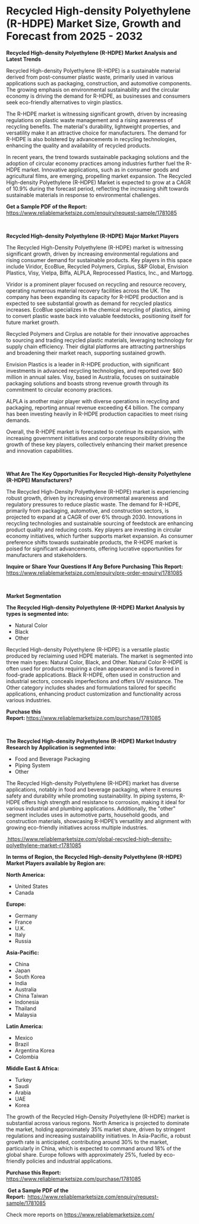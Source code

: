 <p><h1>Recycled High-density Polyethylene (R-HDPE) Market Size, Growth and Forecast from 2025 - 2032</h1></p><p><strong>Recycled High-density Polyethylene (R-HDPE) Market Analysis and Latest Trends</strong></p>
<p><p>Recycled High-density Polyethylene (R-HDPE) is a sustainable material derived from post-consumer plastic waste, primarily used in various applications such as packaging, construction, and automotive components. The growing emphasis on environmental sustainability and the circular economy is driving the demand for R-HDPE, as businesses and consumers seek eco-friendly alternatives to virgin plastics.</p><p>The R-HDPE market is witnessing significant growth, driven by increasing regulations on plastic waste management and a rising awareness of recycling benefits. The material's durability, lightweight properties, and versatility make it an attractive choice for manufacturers. The demand for R-HDPE is also bolstered by advancements in recycling technologies, enhancing the quality and availability of recycled products. </p><p>In recent years, the trend towards sustainable packaging solutions and the adoption of circular economy practices among industries further fuel the R-HDPE market. Innovative applications, such as in consumer goods and agricultural films, are emerging, propelling market expansion. The Recycled High-density Polyethylene (R-HDPE) Market is expected to grow at a CAGR of 10.9% during the forecast period, reflecting the increasing shift towards sustainable materials in response to environmental challenges.</p></p>
<p><strong>Get a Sample PDF of the Report:&nbsp;</strong> <a href="https://www.reliablemarketsize.com/enquiry/request-sample/1781085?utm_campaign=1879&utm_medium=2&utm_source=Github&utm_content=ia&utm_term=02022025&utm_id=recycled-high-density-polyethylene-r-hdpe">https://www.reliablemarketsize.com/enquiry/request-sample/1781085</a></p>
<p>&nbsp;</p>
<p><strong>Recycled High-density Polyethylene (R-HDPE) Major Market Players</strong></p>
<p><p>The Recycled High-Density Polyethylene (R-HDPE) market is witnessing significant growth, driven by increasing environmental regulations and rising consumer demand for sustainable products. Key players in this space include Viridor, EcoBlue, Recycled Polymers, Cirplus, S&P Global, Envision Plastics, Visy, Vielpa, Biffa, ALPLA, Reprocessed Plastics, Inc., and Martogg.</p><p>Viridor is a prominent player focused on recycling and resource recovery, operating numerous material recovery facilities across the UK. The company has been expanding its capacity for R-HDPE production and is expected to see substantial growth as demand for recycled plastics increases. EcoBlue specializes in the chemical recycling of plastics, aiming to convert plastic waste back into valuable feedstocks, positioning itself for future market growth.</p><p>Recycled Polymers and Cirplus are notable for their innovative approaches to sourcing and trading recycled plastic materials, leveraging technology for supply chain efficiency. Their digital platforms are attracting partnerships and broadening their market reach, supporting sustained growth.</p><p>Envision Plastics is a leader in R-HDPE production, with significant investments in advanced recycling technologies, and reported over $60 million in annual sales. Visy, based in Australia, focuses on sustainable packaging solutions and boasts strong revenue growth through its commitment to circular economy practices.</p><p>ALPLA is another major player with diverse operations in recycling and packaging, reporting annual revenue exceeding €4 billion. The company has been investing heavily in R-HDPE production capacities to meet rising demands.</p><p>Overall, the R-HDPE market is forecasted to continue its expansion, with increasing government initiatives and corporate responsibility driving the growth of these key players, collectively enhancing their market presence and innovation capabilities.</p></p>
<p>&nbsp;</p>
<p><strong>What Are The Key Opportunities For Recycled High-density Polyethylene (R-HDPE) Manufacturers?</strong></p>
<p><p>The Recycled High-Density Polyethylene (R-HDPE) market is experiencing robust growth, driven by increasing environmental awareness and regulatory pressures to reduce plastic waste. The demand for R-HDPE, primarily from packaging, automotive, and construction sectors, is projected to expand at a CAGR of over 6% through 2030. Innovations in recycling technologies and sustainable sourcing of feedstock are enhancing product quality and reducing costs. Key players are investing in circular economy initiatives, which further supports market expansion. As consumer preference shifts towards sustainable products, the R-HDPE market is poised for significant advancements, offering lucrative opportunities for manufacturers and stakeholders.</p></p>
<p><strong>Inquire or Share Your Questions If Any Before Purchasing This Report:</strong> <a href="https://www.reliablemarketsize.com/enquiry/pre-order-enquiry/1781085?utm_campaign=1879&utm_medium=2&utm_source=Github&utm_content=ia&utm_term=02022025&utm_id=recycled-high-density-polyethylene-r-hdpe">https://www.reliablemarketsize.com/enquiry/pre-order-enquiry/1781085</a></p>
<p>&nbsp;</p>
<p><strong>Market Segmentation</strong></p>
<p><strong>The Recycled High-density Polyethylene (R-HDPE) Market Analysis by types is segmented into:</strong></p>
<p><ul><li>Natural Color</li><li>Black</li><li>Other</li></ul></p>
<p><p>Recycled High-density Polyethylene (R-HDPE) is a versatile plastic produced by reclaiming used HDPE materials. The market is segmented into three main types: Natural Color, Black, and Other. Natural Color R-HDPE is often used for products requiring a clean appearance and is favored in food-grade applications. Black R-HDPE, often used in construction and industrial sectors, conceals imperfections and offers UV resistance. The Other category includes shades and formulations tailored for specific applications, enhancing product customization and functionality across various industries.</p></p>
<p><strong>Purchase this Report:&nbsp;</strong><a href="https://www.reliablemarketsize.com/purchase/1781085?utm_campaign=1879&utm_medium=2&utm_source=Github&utm_content=ia&utm_term=02022025&utm_id=recycled-high-density-polyethylene-r-hdpe">https://www.reliablemarketsize.com/purchase/1781085</a></p>
<p>&nbsp;</p>
<p><strong>The Recycled High-density Polyethylene (R-HDPE) Market Industry Research by Application is segmented into:</strong></p>
<p><ul><li>Food and Beverage Packaging</li><li>Piping System</li><li>Other</li></ul></p>
<p><p>The Recycled High-density Polyethylene (R-HDPE) market has diverse applications, notably in food and beverage packaging, where it ensures safety and durability while promoting sustainability. In piping systems, R-HDPE offers high strength and resistance to corrosion, making it ideal for various industrial and plumbing applications. Additionally, the "other" segment includes uses in automotive parts, household goods, and construction materials, showcasing R-HDPE’s versatility and alignment with growing eco-friendly initiatives across multiple industries.</p></p>
<p><a href="https://www.reliablemarketsize.com/global-recycled-high-density-polyethylene-market-r1781085?utm_campaign=1879&utm_medium=2&utm_source=Github&utm_content=ia&utm_term=02022025&utm_id=recycled-high-density-polyethylene-r-hdpe">&nbsp;https://www.reliablemarketsize.com/global-recycled-high-density-polyethylene-market-r1781085</a></p>
<p><strong>In terms of Region, the Recycled High-density Polyethylene (R-HDPE) Market Players available by Region are:</strong></p>
<p>
    <p> <strong> North America: </strong>
        <ul>
            <li>United States</li>
            <li>Canada</li>
        </ul>
        </p> 
    <p> <strong> Europe: </strong>
        <ul>
            <li>Germany</li>
            <li>France</li>
            <li>U.K.</li>
            <li>Italy</li>
            <li>Russia</li>
        </ul>
        </p> 
    <p> <strong> Asia-Pacific: </strong>
        <ul>
            <li>China</li>
            <li>Japan</li>
            <li>South Korea</li>
            <li>India</li>
            <li>Australia</li>
            <li>China Taiwan</li>
            <li>Indonesia</li>
            <li>Thailand</li>
            <li>Malaysia</li>
        </ul>
        </p> 
    <p> <strong> Latin America: </strong>
        <ul>
            <li>Mexico</li>
            <li>Brazil</li>
            <li>Argentina Korea</li>
            <li>Colombia</li>
        </ul>
        </p> 
    <p> <strong> Middle East & Africa: </strong>
        <ul>
            <li>Turkey</li>
            <li>Saudi</li>
            <li>Arabia</li>
            <li>UAE</li>
            <li>Korea</li>
        </ul>
    </p>
    </p>
<p><p>The growth of the Recycled High-Density Polyethylene (R-HDPE) market is substantial across various regions. North America is projected to dominate the market, holding approximately 35% market share, driven by stringent regulations and increasing sustainability initiatives. In Asia-Pacific, a robust growth rate is anticipated, contributing around 30% to the market, particularly in China, which is expected to command around 18% of the global share. Europe follows with approximately 25%, fueled by eco-friendly policies and industrial applications.</p></p>
<p><strong>Purchase this Report: </strong><a href="https://www.reliablemarketsize.com/purchase/1781085?utm_campaign=1879&utm_medium=2&utm_source=Github&utm_content=ia&utm_term=02022025&utm_id=recycled-high-density-polyethylene-r-hdpe">https://www.reliablemarketsize.com/purchase/1781085</a></p>
<p>&nbsp;<strong>Get a Sample PDF of the Report:&nbsp;&nbsp;</strong><a href="https://www.reliablemarketsize.com/enquiry/request-sample/1781085?utm_campaign=1879&utm_medium=2&utm_source=Github&utm_content=ia&utm_term=02022025&utm_id=recycled-high-density-polyethylene-r-hdpe">https://www.reliablemarketsize.com/enquiry/request-sample/1781085</a></p>
<p><strong></strong></p>
<p>Check more reports on <a href="https://www.reliablemarketsize.com/?utm_campaign=1879&utm_medium=2&utm_source=Github&utm_content=ia&utm_term=02022025&utm_id=recycled-high-density-polyethylene-r-hdpe">https://www.reliablemarketsize.com/</a></p>